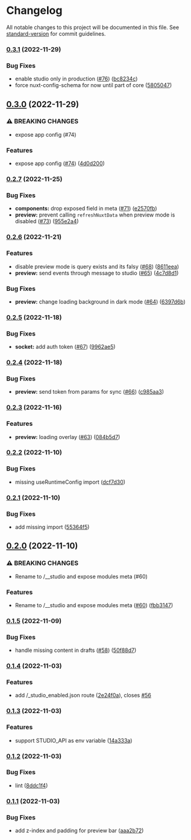 # Changelog

All notable changes to this project will be documented in this file. See [standard-version](https://github.com/conventional-changelog/standard-version) for commit guidelines.

### [0.3.1](https://github.com/nuxtlabs/studio.nuxt.com/compare/v0.3.0...v0.3.1) (2022-11-29)


### Bug Fixes

* enable studio only in production ([#76](https://github.com/nuxtlabs/studio.nuxt.com/issues/76)) ([bc8234c](https://github.com/nuxtlabs/studio.nuxt.com/commit/bc8234c4bfef20e00488a7c23b1779c67a74bdcd))
* force nuxt-config-schema for now until part of core ([5805047](https://github.com/nuxtlabs/studio.nuxt.com/commit/58050476b1f95dee13ebb0624d9322de537adcfa))

## [0.3.0](https://github.com/nuxtlabs/studio.nuxt.com/compare/v0.2.7...v0.3.0) (2022-11-29)


### ⚠ BREAKING CHANGES

* expose app config (#74)

### Features

* expose app config ([#74](https://github.com/nuxtlabs/studio.nuxt.com/issues/74)) ([4d0d200](https://github.com/nuxtlabs/studio.nuxt.com/commit/4d0d20088eb3b47d7e05e1adc8fda61e0b60a3e4))

### [0.2.7](https://github.com/nuxtlabs/studio.nuxt.com/compare/v0.2.6...v0.2.7) (2022-11-25)


### Bug Fixes

* **components:** drop exposed field in meta ([#71](https://github.com/nuxtlabs/studio.nuxt.com/issues/71)) ([e2570fb](https://github.com/nuxtlabs/studio.nuxt.com/commit/e2570fbd71eba45b5cb460d685822f17cd918222))
* **preview:** prevent calling `refreshNuxtData` when preview mode is disabled ([#73](https://github.com/nuxtlabs/studio.nuxt.com/issues/73)) ([955e2a4](https://github.com/nuxtlabs/studio.nuxt.com/commit/955e2a409045a65b6392a559aaf9342390846ede))

### [0.2.6](https://github.com/nuxtlabs/studio.nuxt.com/compare/v0.2.5...v0.2.6) (2022-11-21)


### Features

* disable preview mode is query exists and its falsy ([#68](https://github.com/nuxtlabs/studio.nuxt.com/issues/68)) ([8611eea](https://github.com/nuxtlabs/studio.nuxt.com/commit/8611eeae70fc9873f74fa64b6ea5ce352b67467e))
* **preview:** send events through message to studio ([#65](https://github.com/nuxtlabs/studio.nuxt.com/issues/65)) ([4c7d8d1](https://github.com/nuxtlabs/studio.nuxt.com/commit/4c7d8d17404f506b503feda57f2bd0342a9e5d7a))


### Bug Fixes

* **preview:** change loading background in dark mode ([#64](https://github.com/nuxtlabs/studio.nuxt.com/issues/64)) ([6397d6b](https://github.com/nuxtlabs/studio.nuxt.com/commit/6397d6b3fd3bc7ba424120f5b7bb56e2831b9b9a))

### [0.2.5](https://github.com/nuxtlabs/studio.nuxt.com/compare/v0.2.4...v0.2.5) (2022-11-18)


### Bug Fixes

* **socket:** add auth token ([#67](https://github.com/nuxtlabs/studio.nuxt.com/issues/67)) ([9962ae5](https://github.com/nuxtlabs/studio.nuxt.com/commit/9962ae5dd4d57819472f9df5d74a6a316b64a7fb))

### [0.2.4](https://github.com/nuxtlabs/studio.nuxt.com/compare/v0.2.3...v0.2.4) (2022-11-18)


### Bug Fixes

* **preview:** send token from params for sync ([#66](https://github.com/nuxtlabs/studio.nuxt.com/issues/66)) ([c985aa3](https://github.com/nuxtlabs/studio.nuxt.com/commit/c985aa3fbc446b8c7ec62b0820fff6fe0e03459c))

### [0.2.3](https://github.com/nuxtlabs/studio.nuxt.com/compare/v0.2.2...v0.2.3) (2022-11-16)


### Features

* **preview:** loading overlay ([#63](https://github.com/nuxtlabs/studio.nuxt.com/issues/63)) ([084b5d7](https://github.com/nuxtlabs/studio.nuxt.com/commit/084b5d7d46f34f422ac72acf992dbaff973f4476))

### [0.2.2](https://github.com/nuxtlabs/studio.nuxt.com/compare/v0.2.1...v0.2.2) (2022-11-10)


### Bug Fixes

* missing useRuntimeConfig import ([dcf7d30](https://github.com/nuxtlabs/studio.nuxt.com/commit/dcf7d30b46f82063077890e375c536644758d6d4))

### [0.2.1](https://github.com/nuxtlabs/studio.nuxt.com/compare/v0.2.0...v0.2.1) (2022-11-10)


### Bug Fixes

* add missing import ([55364f5](https://github.com/nuxtlabs/studio.nuxt.com/commit/55364f5ef7aea2e4f4f2fdd03de89e8e416033ad))

## [0.2.0](https://github.com/nuxtlabs/studio.nuxt.com/compare/v0.1.5...v0.2.0) (2022-11-10)


### ⚠ BREAKING CHANGES

* Rename to /__studio and expose modules meta (#60)

### Features

* Rename to /__studio and expose modules meta ([#60](https://github.com/nuxtlabs/studio.nuxt.com/issues/60)) ([fbb3147](https://github.com/nuxtlabs/studio.nuxt.com/commit/fbb3147f76b6b60a9ed8ec99744014a511ca079d))

### [0.1.5](https://github.com/nuxtlabs/studio.nuxt.com/compare/v0.1.4...v0.1.5) (2022-11-09)


### Bug Fixes

* handle missing content in drafts ([#58](https://github.com/nuxtlabs/studio.nuxt.com/issues/58)) ([50f88d7](https://github.com/nuxtlabs/studio.nuxt.com/commit/50f88d7ebbfb1734cb5037e66e0d8419d3c10533))

### [0.1.4](https://github.com/nuxtlabs/studio.nuxt.com/compare/v0.1.3...v0.1.4) (2022-11-03)


### Features

* add /_studio_enabled.json route ([2e24f0a](https://github.com/nuxtlabs/studio.nuxt.com/commit/2e24f0acf766e05d19b0aaf7532383e5b51648ce)), closes [#56](https://github.com/nuxtlabs/studio.nuxt.com/issues/56)

### [0.1.3](https://github.com/nuxtlabs/studio.nuxt.com/compare/v0.1.2...v0.1.3) (2022-11-03)


### Features

* support STUDIO_API as env variable ([14a333a](https://github.com/nuxtlabs/studio.nuxt.com/commit/14a333a4327463225b6894503c366ecc6ccd2364))

### [0.1.2](https://github.com/nuxtlabs/studio.nuxt.com/compare/v0.1.1...v0.1.2) (2022-11-03)


### Bug Fixes

* lint ([8ddc1f4](https://github.com/nuxtlabs/studio.nuxt.com/commit/8ddc1f4d9accfad13ccd3d79283c7646137931c3))

### [0.1.1](https://github.com/nuxtlabs/studio.nuxt.com/compare/v0.1.0...v0.1.1) (2022-11-03)


### Bug Fixes

* add z-index and padding for preview bar ([aaa2b72](https://github.com/nuxtlabs/studio.nuxt.com/commit/aaa2b72c59d823bb6df7c7d8bb3755b055f5545b))
